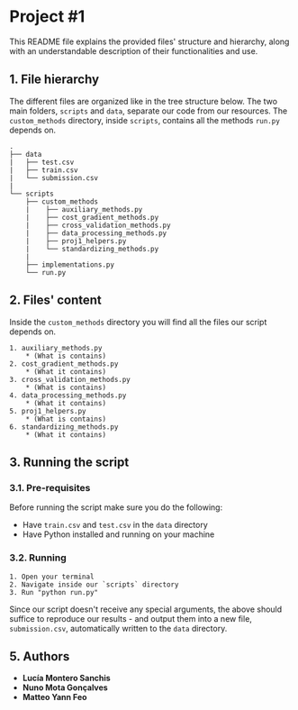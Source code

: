 # Project #1

This README file explains the provided files' structure and hierarchy, along with an understandable description of their functionalities and use.

## 1. File hierarchy

The different files are organized like in the tree structure below. The two main folders, `scripts` and `data`, separate our code from our resources. The `custom_methods` directory, inside `scripts`, contains all the methods `run.py` depends on.

```
.
├── data
|   ├── test.csv
|   ├── train.csv
|   └── submission.csv
|
└── scripts
    ├── custom_methods
    |    ├── auxiliary_methods.py
    |    ├── cost_gradient_methods.py
    |    ├── cross_validation_methods.py
    |    ├── data_processing_methods.py
    |    ├── proj1_helpers.py
    |    └── standardizing_methods.py
    |
    ├── implementations.py
    └── run.py
```

## 2. Files' content

Inside the `custom_methods` directory you will find all the files our script depends on.

    1. auxiliary_methods.py
        * (What is contains)
    2. cost_gradient_methods.py
        * (What it contains)
    3. cross_validation_methods.py
        * (What is contains)
    4. data_processing_methods.py
        * (What it contains)
    5. proj1_helpers.py
        * (What is contains)
    6. standardizing_methods.py
        * (What it contains)

## 3. Running the script

### 3.1. Pre-requisites

Before running the script make sure you do the following:

* Have `train.csv` and `test.csv` in the `data` directory
* Have Python installed and running on your machine

### 3.2. Running

    1. Open your terminal
    2. Navigate inside our `scripts` directory
    3. Run "python run.py"

Since our script doesn't receive any special arguments, the above should suffice to reproduce our results - and output them into a new file, `submission.csv`, automatically written to the `data` directory.

## 5. Authors

* **Lucía Montero Sanchis**
* **Nuno Mota Gonçalves**
* **Matteo Yann Feo**
